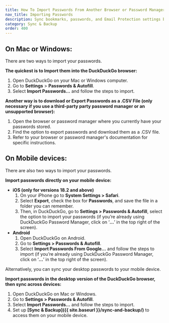 ```yaml
---
title: How To Import Passwords From Another Browser or Password Manager to DuckDuckGo
nav_title: Importing Passwords
description: Sync bookmarks, passwords, and Email Protection settings between DuckDuckGo browsers on phones, tablets, and computers, privately and securely.
category: Sync & Backup
order: 400
---
```


## On Mac or Windows:

There are two ways to import your passwords.

**The quickest is to Import them into the DuckDuckGo browser:**

1.  Open DuckDuckGo on your Mac or Windows computer.
1.  Go to **Settings** > **Passwords & Autofill**.
1.  Select **Import Passwords...** and follow the steps to import.

**Another way is to download or Export Passwords as a .CSV File (only necessary if you use a third-party party password manager or an unsupported browser):**

1. Open the browser or password manager where you currently have your passwords stored.
1. Find the option to export passwords and download them as a .CSV file.
1. Refer to your browser or password manager's documentation for specific instructions.

## On Mobile devices:

There are also two ways to import your passwords.

**Import passwords directly on your mobile device:**

-   **iOS (only for versions 18.2 and above)**
    1. On your iPhone go to **System Settings > Safari**.
    1. Select **Export**, check the box for **Passwords**, and save the file in a folder you can remember.
    1. Then, in DuckDuckGo, go to **Settings > Passwords & Autofill**, select the option to import your passwords (if you’re already using DuckDuckGo Password Manager, click on ‘**…**’ in the top right of the screen).
-   **Android**
    1. Open DuckDuckGo on Android.
    1. Go to **Settings > Passwords & Autofill**.
    1. Select **Import Passwords From Google…** and follow the steps to import (if you’re already using DuckDuckGo Password Manager, click on ‘**…**’ in the top right of the screen).

Alternatively, you can sync your desktop passwords to your mobile device.

**Import passwords in the desktop version of the DuckDuckGo browser, then sync across devices:**

1. Open DuckDuckGo on Mac or Windows.
1. Go to **Settings > Passwords & Autofill**.
1. Select **Import Passwords...** and follow the steps to import.
1. Set up **[Sync & Backup]({{ site.baseurl }}/sync-and-backup/)** to access them on your mobile device.
